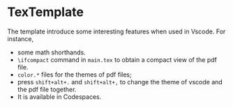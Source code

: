 # TexTemplate

The template introduce some interesting features when used in Vscode. For instance, 
- some math shorthands.
- `\ifcompact` command in `main.tex` to obtain a compact view of the pdf file.
- `color.*` files for the themes of pdf files;
- press `shift+alt+.` and `shift+alt+,` to change the theme of vscode and the pdf file together.
- It is available in Codespaces.
